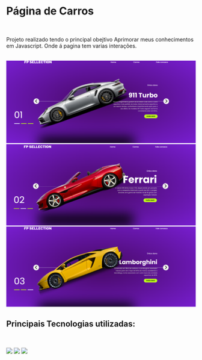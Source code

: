 <h1>Página de Carros </h1>
<br>
<p>Projeto realizado tendo o principal obejtivo Aprimorar meus conhecimentos em Javascript. Onde á pagina tem varias interações. </p>
<br>
<img src="https://github.com/Kaio-gabrieel/LandePageCarros/blob/main/Assets/Captura%20de%20tela%202024-07-18%20193446.png?raw=true">
<img src="https://github.com/Kaio-gabrieel/LandePageCarros/blob/main/Assets/Captura%20de%20tela%202024-07-18%20193506.png?raw=true">
<img src="https://github.com/Kaio-gabrieel/LandePageCarros/blob/main/Assets/Captura%20de%20tela%202024-07-18%20193526.png?raw=true">
<h2>Principais Tecnologias utilizadas:</h2>
<br>
<br>
<Img src="https://img.shields.io/badge/HTML-239120?style=for-the-badge&logo=html5&logoColor=white">
<img src="https://img.shields.io/badge/CSS-239120?&style=for-the-badge&logo=css3&logoColor=white">
<img src="https://img.shields.io/badge/JavaScript-F7DF1E?style=for-the-badge&logo=javascript&logoColor=black">
